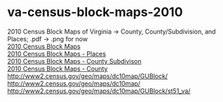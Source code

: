 va-census-block-maps-2010
=========================

2010 Census Block Maps of Virginia -> County, County/Subdivision, and Places; .pdf -> .png for now  
<a href="http://www.census.gov/geo/maps-data/maps/block/2010/">2010 Census Block Maps</a>  
<a href="http://www.census.gov/geo/maps-data/maps/block/2010/place/dc10blk_st51_place.html">2010 Census Block Maps - Places</a>  
<a href="http://www.census.gov/geo/maps-data/maps/block/2010/cousub/dc10blk_st51_cousub.html">2010 Census Block Maps - County Subdivison</a>  
<a href="http://www.census.gov/geo/maps-data/maps/block/2010/county/dc10blk_st51_county.html">2010 Census Block Maps -  County</a>    
<a href="http://www2.census.gov/geo/maps/dc10map/GUBlock/">http://www2.census.gov/geo/maps/dc10map/GUBlock/</a>  
<a href="http://www2.census.gov/geo/maps/dc10map/">http://www2.census.gov/geo/maps/dc10map/</a>  
<a href="http://www2.census.gov/geo/maps/dc10map/GUBlock/st51_va/">http://www2.census.gov/geo/maps/dc10map/GUBlock/st51_va/</a>
